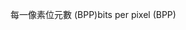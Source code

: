 <span data-ttu-id="4c1b4-101">每一像素位元數 (BPP)</span><span class="sxs-lookup"><span data-stu-id="4c1b4-101">bits per pixel (BPP)</span></span>
